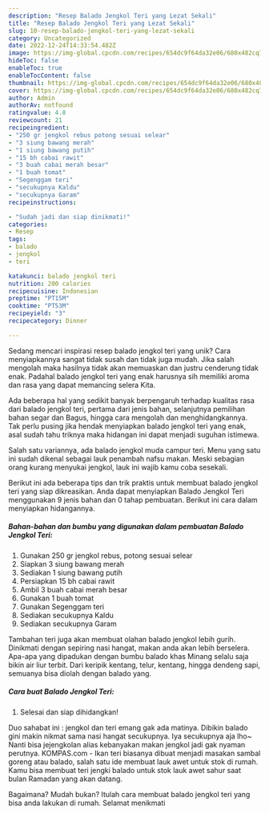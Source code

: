 ```yaml
---
description: "Resep Balado Jengkol Teri yang Lezat Sekali"
title: "Resep Balado Jengkol Teri yang Lezat Sekali"
slug: 10-resep-balado-jengkol-teri-yang-lezat-sekali
category: Uncategorized
date: 2022-12-24T14:33:54.482Z
image: https://img-global.cpcdn.com/recipes/654dc9f64da32e06/680x482cq70/balado-jengkol-teri-foto-resep-utama.jpg
hideToc: false
enableToc: true
enableTocContent: false
thumbnail: https://img-global.cpcdn.com/recipes/654dc9f64da32e06/680x482cq70/balado-jengkol-teri-foto-resep-utama.jpg
cover: https://img-global.cpcdn.com/recipes/654dc9f64da32e06/680x482cq70/balado-jengkol-teri-foto-resep-utama.jpg
author: Admin
authorAv: notfound
ratingvalue: 4.8
reviewcount: 21
recipeingredient:
- "250 gr jengkol rebus potong sesuai selear"
- "3 siung bawang merah"
- "1 siung bawang putih"
- "15 bh cabai rawit"
- "3 buah cabai merah besar"
- "1 buah tomat"
- "Segenggam teri"
- "secukupnya Kaldu"
- "secukupnya Garam"
recipeinstructions:

- "Sudah jadi dan siap dinikmati!"
categories:
- Resep
tags:
- balado
- jengkol
- teri

katakunci: balado jengkol teri 
nutrition: 200 calories
recipecuisine: Indonesian
preptime: "PT15M"
cooktime: "PT53M"
recipeyield: "3"
recipecategory: Dinner

---
```





Sedang mencari inspirasi resep balado jengkol teri yang unik? Cara menyiapkannya sangat tidak susah dan tidak juga mudah. Jika salah mengolah maka hasilnya tidak akan memuaskan dan justru cenderung tidak enak. Padahal balado jengkol teri yang enak harusnya sih memiliki aroma dan rasa yang dapat memancing selera Kita.





Ada beberapa hal yang sedikit banyak berpengaruh terhadap kualitas rasa dari balado jengkol teri, pertama dari jenis bahan, selanjutnya pemilihan bahan segar dan Bagus, hingga cara mengolah dan menghidangkannya. Tak perlu pusing jika hendak menyiapkan balado jengkol teri yang enak,      asal sudah tahu triknya maka hidangan ini dapat menjadi suguhan istimewa.














Salah satu variannya, ada balado jengkol muda campur teri. Menu yang satu ini sudah dikenal sebagai lauk penambah nafsu makan. Meski sebagian orang kurang menyukai jengkol, lauk ini wajib kamu coba sesekali.






Berikut ini ada beberapa tips dan trik praktis untuk membuat balado jengkol teri yang siap dikreasikan. Anda dapat menyiapkan Balado Jengkol Teri menggunakan 9 jenis bahan dan 0 tahap pembuatan. Berikut ini cara dalam menyiapkan hidangannya.

<!--inarticleads1-->

##### Bahan-bahan dan bumbu yang digunakan dalam pembuatan Balado Jengkol Teri:

1. Gunakan 250 gr jengkol rebus, potong sesuai selear
1. Siapkan 3 siung bawang merah
1. Sediakan 1 siung bawang putih
1. Persiapkan 15 bh cabai rawit
1. Ambil 3 buah cabai merah besar
1. Gunakan 1 buah tomat
1. Gunakan Segenggam teri
1. Sediakan secukupnya Kaldu
1. Sediakan secukupnya Garam


Tambahan teri juga akan membuat olahan balado jengkol lebih gurih. Dinikmati dengan sepiring nasi hangat, makan anda akan lebih berselera. Apa-apa yang dipadukan dengan bumbu balado khas Minang selalu saja bikin air liur terbit. Dari keripik kentang, telur, kentang, hingga dendeng sapi, semuanya bisa diolah dengan balado yang. 

<!--inarticleads2-->

##### Cara buat Balado Jengkol Teri:


1. Selesai dan siap dihidangkan!

Duo sahabat ini : jengkol dan teri emang gak ada matinya. Dibikin balado gini makin nikmat sama nasi hangat secukupnya. Iya secukupnya aja lho~ Nanti bisa jejengkolan alias kebanyakan makan jengkol jadi gak nyaman perutnya. KOMPAS.com - Ikan teri biasanya dibuat menjadi masakan sambal goreng atau balado, salah satu ide membuat lauk awet untuk stok di rumah. Kamu bisa membuat teri jengki balado untuk stok lauk awet sahur saat bulan Ramadan yang akan datang. 

Bagaimana? Mudah bukan? Itulah cara membuat balado jengkol teri yang bisa anda lakukan di rumah. Selamat menikmati
